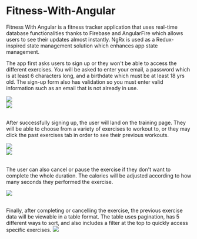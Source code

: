 # Fitness-With-Angular
Fitness With Angular is a fitness tracker application that uses real-time database functionalities thanks to Firebase and AngularFire which allows users to see their updates almost instantly. NgRx is used as a Redux-inspired state management solution which enhances app state management.

The app first asks users to sign up or they won't be able to access the different exercises. You will be asked to enter your email, a password which is at least 6 characters long, and a birthdate which must be at least 18 yrs old. The sign-up form also has validation so you must enter valid information such as an email that is not already in use.

<img src="fitness-with-angular/screenshots/1.jpg"/>
<br>
<img src="fitness-with-angular/screenshots/2.jpg"/>
<br><br>

After successfully signing up, the user will land on the training page. They will be able to choose from a variety of exercises to workout to, or they may click the past exercises tab in order to see their previous workouts.

<img src="fitness-with-angular/screenshots/3.jpg"/>
<br>
<img src="fitness-with-angular/screenshots/4.jpg"/>
<br><br>

The user can also cancel or pause the exercise if they don't want to complete the whole duration. The calories will be adjusted according to how many seconds they performed the exercise.

<img src="fitness-with-angular/screenshots/5.jpg"/>
<br><br>

Finally, after completing or cancelling the exercise, the previous exercise data will be viewable in a table format. The table uses pagination, has 5 different ways to sort, and also includes a filter at the top to quickly access specific exercises.
<img src="fitness-with-angular/screenshots/6.jpg"/>
